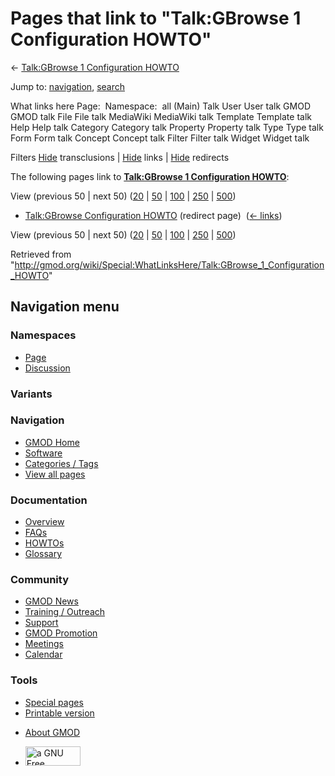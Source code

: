 <div id="mw-page-base" class="noprint">

</div>

<div id="mw-head-base" class="noprint">

</div>

<div id="content" class="mw-body" role="main">

<span id="top"></span>

<div id="mw-js-message" style="display:none;">

</div>



# <span dir="auto">Pages that link to "Talk:GBrowse 1 Configuration HOWTO"</span>

<div id="bodyContent">

<div id="contentSub">

← [Talk:GBrowse 1 Configuration
HOWTO](/wiki/Talk:GBrowse_1_Configuration_HOWTO "Talk:GBrowse 1 Configuration HOWTO")

</div>

<div id="jump-to-nav" class="mw-jump">

Jump to: [navigation](#mw-navigation), [search](#p-search)

</div>

<div id="mw-content-text">

What links here Page:  Namespace:  all (Main) Talk User User talk GMOD
GMOD talk File File talk MediaWiki MediaWiki talk Template Template talk
Help Help talk Category Category talk Property Property talk Type Type
talk Form Form talk Concept Concept talk Filter Filter talk Widget
Widget talk

Filters
[Hide](/mediawiki/index.php?title=Special:WhatLinksHere/Talk:GBrowse_1_Configuration_HOWTO&hidetrans=1 "Special:WhatLinksHere/Talk:GBrowse 1 Configuration HOWTO")
transclusions \|
[Hide](/mediawiki/index.php?title=Special:WhatLinksHere/Talk:GBrowse_1_Configuration_HOWTO&hidelinks=1 "Special:WhatLinksHere/Talk:GBrowse 1 Configuration HOWTO")
links \|
[Hide](/mediawiki/index.php?title=Special:WhatLinksHere/Talk:GBrowse_1_Configuration_HOWTO&hideredirs=1 "Special:WhatLinksHere/Talk:GBrowse 1 Configuration HOWTO")
redirects

The following pages link to **[Talk:GBrowse 1 Configuration
HOWTO](/wiki/Talk:GBrowse_1_Configuration_HOWTO "Talk:GBrowse 1 Configuration HOWTO")**:

View (previous 50 \| next 50)
([20](/mediawiki/index.php?title=Special:WhatLinksHere/Talk:GBrowse_1_Configuration_HOWTO&limit=20 "Special:WhatLinksHere/Talk:GBrowse 1 Configuration HOWTO")
\|
[50](/mediawiki/index.php?title=Special:WhatLinksHere/Talk:GBrowse_1_Configuration_HOWTO&limit=50 "Special:WhatLinksHere/Talk:GBrowse 1 Configuration HOWTO")
\|
[100](/mediawiki/index.php?title=Special:WhatLinksHere/Talk:GBrowse_1_Configuration_HOWTO&limit=100 "Special:WhatLinksHere/Talk:GBrowse 1 Configuration HOWTO")
\|
[250](/mediawiki/index.php?title=Special:WhatLinksHere/Talk:GBrowse_1_Configuration_HOWTO&limit=250 "Special:WhatLinksHere/Talk:GBrowse 1 Configuration HOWTO")
\|
[500](/mediawiki/index.php?title=Special:WhatLinksHere/Talk:GBrowse_1_Configuration_HOWTO&limit=500 "Special:WhatLinksHere/Talk:GBrowse 1 Configuration HOWTO"))

- [Talk:GBrowse Configuration
  HOWTO](/mediawiki/index.php?title=Talk:GBrowse_Configuration_HOWTO&redirect=no "Talk:GBrowse Configuration HOWTO")
  (redirect page) ‎ <span class="mw-whatlinkshere-tools">([←
  links](/mediawiki/index.php?title=Special:WhatLinksHere&target=Talk%3AGBrowse+Configuration+HOWTO "Special:WhatLinksHere"))</span>

View (previous 50 \| next 50)
([20](/mediawiki/index.php?title=Special:WhatLinksHere/Talk:GBrowse_1_Configuration_HOWTO&limit=20 "Special:WhatLinksHere/Talk:GBrowse 1 Configuration HOWTO")
\|
[50](/mediawiki/index.php?title=Special:WhatLinksHere/Talk:GBrowse_1_Configuration_HOWTO&limit=50 "Special:WhatLinksHere/Talk:GBrowse 1 Configuration HOWTO")
\|
[100](/mediawiki/index.php?title=Special:WhatLinksHere/Talk:GBrowse_1_Configuration_HOWTO&limit=100 "Special:WhatLinksHere/Talk:GBrowse 1 Configuration HOWTO")
\|
[250](/mediawiki/index.php?title=Special:WhatLinksHere/Talk:GBrowse_1_Configuration_HOWTO&limit=250 "Special:WhatLinksHere/Talk:GBrowse 1 Configuration HOWTO")
\|
[500](/mediawiki/index.php?title=Special:WhatLinksHere/Talk:GBrowse_1_Configuration_HOWTO&limit=500 "Special:WhatLinksHere/Talk:GBrowse 1 Configuration HOWTO"))

</div>

<div class="printfooter">

Retrieved from
"<http://gmod.org/wiki/Special:WhatLinksHere/Talk:GBrowse_1_Configuration_HOWTO>"

</div>

<div id="catlinks" class="catlinks catlinks-allhidden">

</div>

<div class="visualClear">

</div>

</div>

</div>

<div id="mw-navigation">

## Navigation menu

<div id="mw-head">



<div id="left-navigation">

<div id="p-namespaces" class="vectorTabs" role="navigation"
aria-labelledby="p-namespaces-label">

### Namespaces

- <span id="ca-nstab-main"><a href="/wiki/GBrowse_1_Configuration_HOWTO" accesskey="c"
  title="View the content page [c]">Page</a></span>
- <span id="ca-talk"><a href="/wiki/Talk:GBrowse_1_Configuration_HOWTO" accesskey="t"
  title="Discussion about the content page [t]">Discussion</a></span>

</div>

<div id="p-variants" class="vectorMenu emptyPortlet" role="navigation"
aria-labelledby="p-variants-label">

### 

### Variants[](#)

<div class="menu">

</div>

</div>

</div>

<div id="right-navigation">





</div>



</div>

</div>

</div>

<div id="mw-panel">

<div id="p-logo" role="banner">

<a href="/wiki/Main_Page"
style="background-image: url(http://gmod.org/images/GMOD-cogs.png);"
title="Visit the main page"></a>

</div>

<div id="p-Navigation" class="portal" role="navigation"
aria-labelledby="p-Navigation-label">

### Navigation

<div class="body">

- <span id="n-GMOD-Home">[GMOD Home](/wiki/Main_Page)</span>
- <span id="n-Software">[Software](/wiki/GMOD_Components)</span>
- <span id="n-Categories-.2F-Tags">[Categories /
  Tags](/wiki/Categories)</span>
- <span id="n-View-all-pages">[View all
  pages](/wiki/Special:AllPages)</span>

</div>

</div>

<div id="p-Documentation" class="portal" role="navigation"
aria-labelledby="p-Documentation-label">

### Documentation

<div class="body">

- <span id="n-Overview">[Overview](/wiki/Overview)</span>
- <span id="n-FAQs">[FAQs](/wiki/Category:FAQ)</span>
- <span id="n-HOWTOs">[HOWTOs](/wiki/Category:HOWTO)</span>
- <span id="n-Glossary">[Glossary](/wiki/Glossary)</span>

</div>

</div>

<div id="p-Community" class="portal" role="navigation"
aria-labelledby="p-Community-label">

### Community

<div class="body">

- <span id="n-GMOD-News">[GMOD News](/wiki/GMOD_News)</span>
- <span id="n-Training-.2F-Outreach">[Training /
  Outreach](/wiki/Training_and_Outreach)</span>
- <span id="n-Support">[Support](/wiki/Support)</span>
- <span id="n-GMOD-Promotion">[GMOD
  Promotion](/wiki/GMOD_Promotion)</span>
- <span id="n-Meetings">[Meetings](/wiki/Meetings)</span>
- <span id="n-Calendar">[Calendar](/wiki/Calendar)</span>

</div>

</div>

<div id="p-tb" class="portal" role="navigation"
aria-labelledby="p-tb-label">

### Tools

<div class="body">

- <span id="t-specialpages"><a href="/wiki/Special:SpecialPages" accesskey="q"
  title="A list of all special pages [q]">Special pages</a></span>
- <span id="t-print"><a
  href="/mediawiki/index.php?title=Special:WhatLinksHere/Talk:GBrowse_1_Configuration_HOWTO&amp;printable=yes"
  rel="alternate" accesskey="p"
  title="Printable version of this page [p]">Printable version</a></span>

</div>

</div>

</div>

</div>

<div id="footer" role="contentinfo">

- <span id="footer-places-about">[About
  GMOD](/wiki/GMOD:About "GMOD:About")</span>

<!-- -->

- <span id="footer-copyrightico">[<img src="http://www.gnu.org/graphics/gfdl-logo-small.png" width="88"
  height="31" alt="a GNU Free Documentation License" />](http://www.gnu.org/licenses/fdl-1.3.html)</span>




</div>
